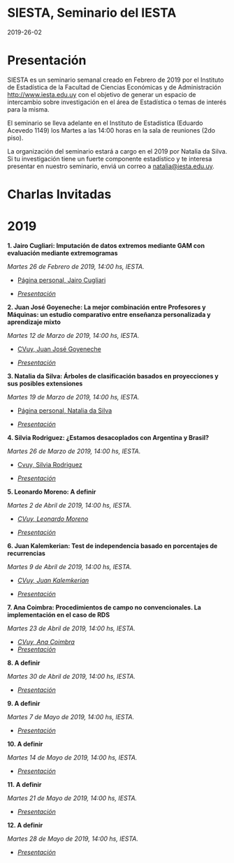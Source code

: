 
SIESTA, Seminario del IESTA
======================

2019-26-02

Presentación 
============
SIESTA es un seminario semanal creado en Febrero de 2019 por el Instituto de Estadística de la Facultad de Ciencias Económicas y de Administración http://www.iesta.edu.uy con el objetivo de generar un espacio de intercambio sobre investigación en el área de Estadística o temas de interés para la misma.

El seminario se lleva adelante en el Instituto de Estadística (Eduardo Acevedo 1149) los Martes a las 14:00 horas en la sala de reuniones (2do piso).

La organización del seminario estará a cargo en el 2019 por Natalia da Silva. Si tu investigación tiene un fuerte componente estadístico y te interesa presentar en nuestro seminario, enviá un correo a natalia@iesta.edu.uy.

Charlas Invitadas
============

# 2019
  
**1. Jairo Cugliari: Imputación de datos extremos mediante GAM con evaluación mediante extremogramas**
    
*Martes 26 de Febrero de 2019, 14:00 hs, IESTA.*

+ [Página personal, Jairo Cugliari](http://eric.univ-lyon2.fr/jcugliari/es/)

+ [*Presentación*](https://github.com/natydasilva/SIESTA/blob/master/Presentaciones/02_26_19_Jair0_Cugliari.pdf)



**2. Juan José Goyeneche: La mejor combinación entre Profesores y Máquinas: un estudio comparativo entre enseñanza personalizada y aprendizaje mixto**
    
*Martes 12 de Marzo de 2019, 14:00 hs, IESTA.*

+ [CVuy, Juan José Goyeneche](http://www.iesta.edu.uy/wp-content/uploads/2017/04/jjgoye-cvuy.pdf)

+ [*Presentación*](https://github.com/natydasilva/SIESTA/blob/master/Presentaciones/03_12_19_JJ_Goyeneche.pdf) 

**3. Natalia da Silva: Árboles de clasificación basados en proyecciones y sus posibles extensiones**
    
*Martes 19 de Marzo de 2019, 14:00 hs, IESTA.*

+ [Página personal, Natalia da Silva](http://natydasilva.com)

+ [*Presentación*]() 


**4. Silvia Rodriguez: ¿Estamos desacoplados con Argentina y Brasil?**
    
*Martes 26 de Marzo de 2019, 14:00 hs, IESTA.*

+ [Cvuy, Silvia Rodriguez](https://exportcvuy.anii.org.uy/pdf/?fbd33dd7feb658f7abc99bc60a6cc2cf4115949571b1fb78a0cc9a51bde3486fa4d459a28df98535bc55d02ebdab1d0a800b0e5bb8d30e09c76995d634c48710)

+ [*Presentación*]() 

**5. Leonardo Moreno: A definir**
    
*Martes 2 de Abril de 2019, 14:00 hs, IESTA.*

+ [*CVuy, Leonardo Moreno*](http://www.iesta.edu.uy/wp-content/uploads/2017/04/CV_Leonardo-Moreno.pdf) 

+ [*Presentación*]() 

**6.  Juan Kalemkerian: Test de independencia basado en porcentajes de recurrencias**
    
*Martes 9 de Abril de 2019, 14:00 hs, IESTA.*

+ [*CVuy, Juan Kalemkerian*](https://exportcvuy.anii.org.uy/CvEstatico/?urlId=23b205dc9eac38e4698f3053f69b95f853433625e738daa1f3042e8cded394912497a43c8943f1105b4bd74f01919071b5c637029f8b305ec6a1aaec60405f07&formato=pdf&convocatoria=21) 

+ [*Presentación*]() 


**7. Ana Coimbra: Procedimientos de campo no convencionales. La implementación en el caso de RDS**
    
*Martes 23 de Abril de 2019, 14:00 hs, IESTA.*
+ [*CVuy, Ana Coimbra*](https://exportcvuy.anii.org.uy/cv/?8021f36c72e0357f637d284b47938d2bf589af482ebd97bf05ee005533b01f978f80f274744021c854887779f8ac7f03c94fffcae91dce0a497e5ff82731c163)
+ [*Presentación*]() 

**8. A definir**
    
*Martes 30 de Abril de 2019, 14:00 hs, IESTA.*

+ [*Presentación*]() 

**9. A definir**
    
*Martes 7 de Mayo de 2019, 14:00 hs, IESTA.*

+ [*Presentación*]()

**10. A definir**
    
*Martes 14 de Mayo de 2019, 14:00 hs, IESTA.*

+ [*Presentación*]() 

**11. A definir**
    
*Martes 21 de Mayo de 2019, 14:00 hs, IESTA.*

+ [*Presentación*]() 

**12. A definir**
    
*Martes 28 de Mayo de 2019, 14:00 hs, IESTA.*

+ [*Presentación*]() 

